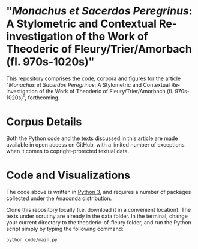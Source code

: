 # "*Monachus et Sacerdos Peregrinus*: A Stylometric and Contextual Re-investigation of the Work of Theoderic of Fleury/Trier/Amorbach (fl. 970s-1020s)"

This repository comprises the code, corpora and figures for the article "*Monachus et Sacerdos Peregrinus*: A Stylometric and Contextual Re-investigation of the Work of Theoderic of Fleury/Trier/Amorbach (fl. 970s-1020s)", forthcoming.

# Corpus Details

Both the Python code and the texts discussed in this article are made available in open access on GitHub, with a limited number of exceptions when it comes to copright-protected textual data.

# Code and Visualizations

The code above is written in [Python 3](https://www.python.org/downloads/release/python-360/), and requires a number of packages collected under the [Anaconda](https://www.continuum.io/downloads) distribution. 

Clone this repository locally (i.e. download it in a convenient location). The texts under scrutiny are already in the data folder. In the terminal, change your current directory to the theoderic-of-fleury folder, and run the Python script simply by typing the following command:

```python code/main.py```